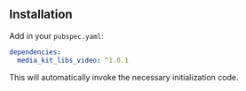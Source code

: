 ## Installation

Add in your `pubspec.yaml`:

```yaml
dependencies:
  media_kit_libs_video: ^1.0.1
```

This will automatically invoke the necessary initialization code.
